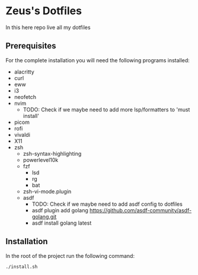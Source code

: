 # Zeus's Dotfiles

In this here repo live all my dotfiles

## Prerequisites

For the complete installation you will need the following programs installed:

* alacritty
* curl
* eww
* i3
* neofetch
* nvim
    * TODO: Check if we maybe need to add more lsp/formatters to 'must install'
* picom
* rofi
* vivaldi
* X11
* zsh
    * zsh-syntax-highlighting
    * powerlevel10k
    * fzf
        * lsd
        * rg
        * bat
    * zsh-vi-mode.plugin
    * asdf
        * TODO: Check if we maybe need to add asdf config to dotfiles
        * asdf plugin add golang https://github.com/asdf-community/asdf-golang.git
        * asdf install golang latest

## Installation

In the root of the project run the following command:

```bash
./install.sh
```
